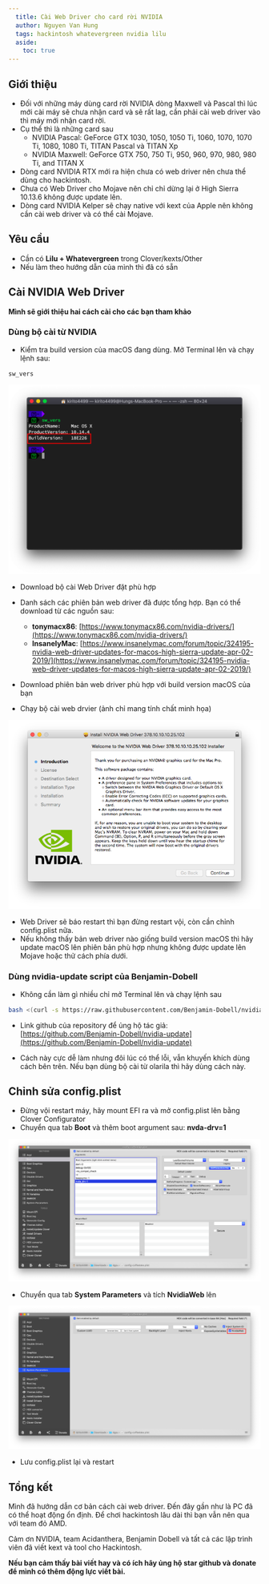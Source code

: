 ```yaml
---
  title: Cài Web Driver cho card rời NVIDIA
  author: Nguyen Van Hung
  tags: hackintosh whatevergreen nvidia lilu
  aside:
    toc: true
---
```

## Giới thiệu

+ Đối với những máy dùng card rời NVIDIA dòng Maxwell và Pascal thì lúc mới cài máy sẽ chưa nhận card và sẽ rất lag, cần phải cài web driver vào thì máy mới nhận card rời.
+ Cụ thể thì là những card sau
  - NVIDIA Pascal: GeForce GTX 1030, 1050, 1050 Ti, 1060, 1070, 1070 Ti, 1080, 1080 Ti, TITAN Pascal và TITAN Xp
  - NVIDIA Maxwell: GeForce GTX 750, 750 Ti, 950, 960, 970, 980, 980 Ti, and TITAN X
+ Dòng card NVIDIA RTX mới ra hiện chưa có web driver nên chưa thể dùng cho hackintosh.
+ Chưa có Web Driver cho Mojave nên chỉ chỉ dừng lại ở High Sierra 10.13.6 không được update lên.
+ Dòng card NVIDIA Kelper sẽ chạy native với kext của Apple nên không cần cài web driver và có thể cài Mojave.

## Yêu cầu
- Cần có __Lilu + Whatevergreen__ trong Clover/kexts/Other
- Nếu làm theo hướng dẫn của mình thì đã có sẵn

## Cài NVIDIA Web Driver
__Mình sẽ giới thiệu hai cách cài cho các bạn tham khảo__

### Dùng bộ cài từ NVIDIA
- Kiểm tra build version của macOS đang dùng. Mở Terminal lên và chạy lệnh sau:

```bash
sw_vers
```

![build](/assets/images/hackintosh/webdrv/build-version.png)

+ Download bộ cài Web Driver đặt phù hợp

+ Danh sách các phiên bản web driver đã được tổng hợp. Bạn có thể download từ các nguồn sau:
  - __tonymacx86__: [https://www.tonymacx86.com/nvidia-drivers/](https://www.tonymacx86.com/nvidia-drivers/)
  - __InsanelyMac__: [https://www.insanelymac.com/forum/topic/324195-nvidia-web-driver-updates-for-macos-high-sierra-update-apr-02-2019/](https://www.insanelymac.com/forum/topic/324195-nvidia-web-driver-updates-for-macos-high-sierra-update-apr-02-2019/)
+ Download phiên bản web driver phù hợp với build version macOS của bạn
+ Chạy bộ cài web drvier (ảnh chỉ mang tính chất minh họa)

![webdrv](/assets/images/hackintosh/webdrv/webdrv.png)

+ Web Driver sẽ báo restart thì bạn đừng restart vội, còn cần chỉnh config.plist nữa.
+ Nếu không thấy bản web driver nào giống build version macOS thì hãy update macOS lên phiên bản phù hợp nhưng không được update lên Mojave hoặc thử cách phía dưới.

### Dùng nvidia-update script của Benjamin-Dobell

+ Không cần làm gì nhiều chỉ mở Terminal lên và chạy lệnh sau
```bash
bash <(curl -s https://raw.githubusercontent.com/Benjamin-Dobell/nvidia-update/master/nvidia-update.sh)
```

+ Link github của repository để ủng hộ tác giả: [https://github.com/Benjamin-Dobell/nvidia-update](https://github.com/Benjamin-Dobell/nvidia-update)

+ Cách này cực dễ làm nhưng đôi lúc có thể lỗi, vẫn khuyến khích dùng cách bên trên. Nếu bạn dùng bộ cài từ olarila thì hãy dùng cách này.

## Chỉnh sửa config.plist

+ Đừng vội restart máy, hãy mount EFI ra và mở config.plist lên bằng Clover Configurator
+ Chuyển qua tab __Boot__ và thêm boot argument sau: __nvda-drv=1__

![nvda-drv](/assets/images/hackintosh/webdrv/nvda-drv.png)

+ Chuyển qua tab __System Parameters__ và tích __NvidiaWeb__ lên

![nvidiaweb](/assets/images/hackintosh/webdrv/nvidiaweb.png)

+ Lưu config.plist lại và restart

## Tổng kết
Mình đã hướng dẫn cơ bản cách cài web driver. Đến đây gần như là PC đã có thể hoạt động ổn định.
Để chơi hackintosh lâu dài thì bạn vẫn nên qua với team đỏ AMD.

Cảm ơn NVIDIA, team Acidanthera, Benjamin Dobell và tất cả các lập trình viên đã viết kext và tool cho Hackintosh.

__Nếu bạn cảm thấy bài viết hay và có ích hãy ủng hộ star github và donate để mình có thêm động lực viết bài.__
